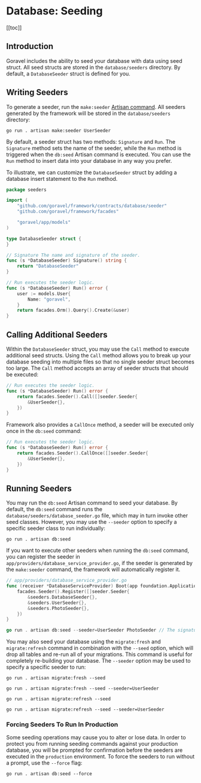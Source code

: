 # Database: Seeding

[[toc]]

## Introduction

Goravel includes the ability to seed your database with data using seed struct. All seed structs are stored in the `database/seeders` directory. By default, a `DatabaseSeeder` struct is defined for you.

## Writing Seeders

To generate a seeder, run the `make:seeder` [Artisan command](../digging-deeper/artisan-console.md). All seeders generated by the framework will be stored in the `database/seeders` directory:

```shell
go run . artisan make:seeder UserSeeder
```

By default, a seeder struct has two methods: `Signature` and `Run`. The `Signature` method sets the name of the seeder, while the `Run` method is triggered when the `db:seed` Artisan command is executed. You can use the `Run` method to insert data into your database in any way you prefer.

To illustrate, we can customize the `DatabaseSeeder` struct by adding a database insert statement to the `Run` method.

```go
package seeders

import (
	"github.com/goravel/framework/contracts/database/seeder"
	"github.com/goravel/framework/facades"

	"goravel/app/models"
)

type DatabaseSeeder struct {
}

// Signature The name and signature of the seeder.
func (s *DatabaseSeeder) Signature() string {
	return "DatabaseSeeder"
}

// Run executes the seeder logic.
func (s *DatabaseSeeder) Run() error {
	user := models.User{
		Name: "goravel",
	}
	return facades.Orm().Query().Create(&user)
}
```

## Calling Additional Seeders

Within the `DatabaseSeeder` struct, you may use the `Call` method to execute additional seed structs. Using the `Call` method allows you to break up your database seeding into multiple files so that no single seeder struct becomes too large. The `Call` method accepts an array of seeder structs that should be executed:

```go
// Run executes the seeder logic.
func (s *DatabaseSeeder) Run() error {
	return facades.Seeder().Call([]seeder.Seeder{
		&UserSeeder{},
	})
}
```

Framework also provides a `CallOnce` method, a seeder will be executed only once in the `db:seed` command:

```go
// Run executes the seeder logic.
func (s *DatabaseSeeder) Run() error {
	return facades.Seeder().CallOnce([]seeder.Seeder{
		&UserSeeder{},
	})
}
```

## Running Seeders

You may run the `db:seed` Artisan command to seed your database. By default, the `db:seed` command runs the `database/seeders/database_seeder.go` file, which may in turn invoke other seed classes. However, you may use the `--seeder` option to specify a specific seeder class to run individually:

```shell
go run . artisan db:seed
```

If you want to execute other seeders when running the `db:seed` command, you can register the seeder in `app/providers/database_service_provider.go`, if the seeder is generated by the `make:seeder` command, the framework will automatically register it.

```go
// app/providers/database_service_provider.go
func (receiver *DatabaseServiceProvider) Boot(app foundation.Application) {
	facades.Seeder().Register([]seeder.Seeder{
		&seeders.DatabaseSeeder{},
        &seeders.UserSeeder{},
        &seeders.PhotoSeeder{},
	})
}

go run . artisan db:seed --seeder=UserSeeder PhotoSeeder // The signature of seeder
```

You may also seed your database using the `migrate:fresh` and `migrate:refresh` command in combination with the `--seed` option, which will drop all tables and re-run all of your migrations. This command is useful for completely re-building your database. The `--seeder` option may be used to specify a specific seeder to run:

```shell
go run . artisan migrate:fresh --seed

go run . artisan migrate:fresh --seed --seeder=UserSeeder

go run . artisan migrate:refresh --seed

go run . artisan migrate:refresh --seed --seeder=UserSeeder
```

### Forcing Seeders To Run In Production

Some seeding operations may cause you to alter or lose data. In order to protect you from running seeding commands against your production database, you will be prompted for confirmation before the seeders are executed in the `production` environment. To force the seeders to run without a prompt, use the `--force` flag:

```shell
go run . artisan db:seed --force
```
